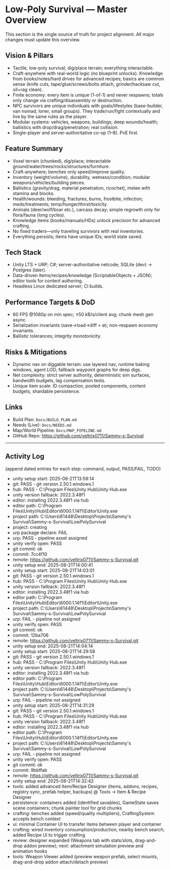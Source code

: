 # Low-Poly Survival — Master Overview

This section is the single source of truth for project alignment. All major changes must update this overview.

## Vision & Pillars
- Tactile, low-poly survival; dig/place terrain; everything interactable.
- Craft-anywhere with real-world logic (no blueprint unlocks). Knowledge from books/notes/hard drives for advanced recipes; basics are common sense (knife cuts, tape/glue/screws/bolts attach, grinder/hacksaw cut, oil+rag clean).
- Finite economy: every item is unique (1-of-1) and never respawns; totals only change via crafting/disassembly or destruction.
- NPC survivors are unique individuals with goals/lifestyles (base-builder, van nomad, loner, small groups). They trade/run/fight contextually and live by the same rules as the player.
- Modular systems: vehicles, weapons, buildings; deep wounds/health; ballistics with drop/drag/penetration; real collision.
- Single-player and server-authoritative co-op (1–8). PvE first.

## Feature Summary
- Voxel terrain (chunked), dig/place; interactable ground/water/trees/rocks/structures/furniture.
- Craft-anywhere; benches only speed/improve quality.
- Inventory (weight/volume), durability, wetness/condition; modular weapons/vehicles/building pieces.
- Ballistics (gravity/drag, material penetration, ricochet), melee with stamina and blocks.
- Health/wounds: bleeding, fractures, burns, frostbite, infection; meds/treatments; temp/hunger/thirst/toxicity.
- Animals (deer/wolf/boar etc.), carcass decay; simple regrowth only for flora/fauna (long cycles).
- Knowledge items (books/manuals/HDs) unlock precision for advanced crafting.
- No fixed traders—only traveling survivors with real inventories.
- Everything persists; items have unique IDs; world state saved.

## Tech Stack
- Unity LTS + URP; C#; server-authoritative netcode; SQLite (dev) → Postgres (later).
- Data-driven items/recipes/knowledge (ScriptableObjects + JSON); editor tools for content authoring.
- Headless Linux dedicated server; CI builds.

## Performance Targets & DoD
- 60 FPS @1080p on min spec; ≤50 kB/s/client avg; chunk mesh gen async.
- Serialization invariants (save→load→diff = ∅); non-respawn economy invariants.
- Ballistic tolerances; integrity monotonicity.

## Risks & Mitigations
- Dynamic nav on diggable terrain: use layered nav, runtime baking windows, agent LOD; fallback waypoint graphs for deep digs.
- Net complexity: strict server authority, deterministic sim surfaces, bandwidth budgets, lag compensation tests.
- Unique item scale: ID compaction, pooled components, content budgets, shardable persistence.

## Links
- Build Plan: `Docs/BUILD_PLAN.md`
- Needs (Live): `Docs/NEEDS.md`
- Map/World Pipeline: `Docs/MAP_PIPELINE.md`
- GitHub Repo: https://github.com/veltrix0711/Sammy-s-Survival

---

## Activity Log
(append dated entries for each step: command, output, PASS/FAIL, TODO)


- unity setup start: 2025-08-21T13:59:14
- git: PASS - git version 2.50.1.windows.1
- hub: PASS - C:\Program Files\Unity Hub\Unity Hub.exe
- unity version fallback: 2022.3.48f1
- editor: installing 2022.3.48f1 via hub
- editor path: C:\Program Files\Unity\Hub\Editor\6000.1.14f1\Editor\Unity.exe
- project path: C:\Users\61448\Desktop\Projects\Sammy's Survival\Sammy-s-Survival\LowPolySurvival
- project: creating
- urp package declare: FAIL
- urp: PASS - pipeline asset assigned
- unity verify open: PASS
- git commit: ok
- commit: 7cc4f10
- remote: https://github.com/veltrix0711/Sammy-s-Survival.git
- unity setup end: 2025-08-21T14:00:41
- unity setup start: 2025-08-21T14:03:01
- git: PASS - git version 2.50.1.windows.1
- hub: PASS - C:\Program Files\Unity Hub\Unity Hub.exe
- unity version fallback: 2022.3.48f1
- editor: installing 2022.3.48f1 via hub
- editor path: C:\Program Files\Unity\Hub\Editor\6000.1.14f1\Editor\Unity.exe
- project path: C:\Users\61448\Desktop\Projects\Sammy's Survival\Sammy-s-Survival\LowPolySurvival
- urp: FAIL - pipeline not assigned
- unity verify open: PASS
- git commit: ok
- commit: 12ba706
- remote: https://github.com/veltrix0711/Sammy-s-Survival.git
- unity setup end: 2025-08-21T14:04:14
- unity setup start: 2025-08-21T14:29:58
- git: PASS - git version 2.50.1.windows.1
- hub: PASS - C:\Program Files\Unity Hub\Unity Hub.exe
- unity version fallback: 2022.3.48f1
- editor: installing 2022.3.48f1 via hub
- editor path: C:\Program Files\Unity\Hub\Editor\6000.1.14f1\Editor\Unity.exe
- project path: C:\Users\61448\Desktop\Projects\Sammy's Survival\Sammy-s-Survival\LowPolySurvival
- urp: FAIL - pipeline not assigned
- unity setup start: 2025-08-21T14:31:29
- git: PASS - git version 2.50.1.windows.1
- hub: PASS - C:\Program Files\Unity Hub\Unity Hub.exe
- unity version fallback: 2022.3.48f1
- editor: installing 2022.3.48f1 via hub
- editor path: C:\Program Files\Unity\Hub\Editor\6000.1.14f1\Editor\Unity.exe
- project path: C:\Users\61448\Desktop\Projects\Sammy's Survival\Sammy-s-Survival\LowPolySurvival
- urp: FAIL - pipeline not assigned
- unity verify open: PASS
- git commit: ok
- commit: 9bbffab
- remote: https://github.com/veltrix0711/Sammy-s-Survival.git
- unity setup end: 2025-08-21T14:32:42
- tools: added advanced Item/Recipe Designer (items, addons, recipes, registry sync, prefab helper, backups) @ Tools → Item & Recipe Designer
- persistence: containers added (identified savables), GameState saves scene containers; chunk painter tool for grid chunks
- crafting: benches added (speed/quality multipliers), CraftingSystem accepts bench context
- ui: minimal Container UI to transfer items between player and container
- crafting: wired inventory consumption/production; nearby bench search; added Recipe UI to trigger crafting
- review: designer expanded (Weapons tab with stats/slots, drag-and-drop addon preview); next: attachment simulation preview and animation hooks
- tools: Weapon Viewer added (preview weapon prefab, select mounts, drag-and-drop addon attach/detach preview)
